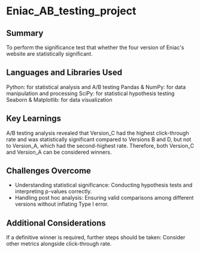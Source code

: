 # Eniac_AB_testing_project

## Summary 
   To perform the significance test that whether the four version of Eniac's website are statistically significant.

## Languages and Libraries Used
   Python: for statistical analysis and A/B testing
   Pandas & NumPy: for data manipulation and processing
   SciPy: for statistical hypothesis testing
   Seaborn & Matplotlib: for data visualization

## Key Learnings
A/B testing analysis revealed that Version_C had the highest click-through rate and was statistically significant compared to Versions B and D, but not to Version_A, which had the second-highest rate. Therefore, both Version_C and Version_A can be considered winners.

## Challenges Overcome
- Understanding statistical significance: Conducting hypothesis tests and interpreting p-values correctly.
- Handling post hoc analysis: Ensuring valid comparisons among different versions without inflating Type I error.

## Additional Considerations 
If a definitive winner is required, further steps should be taken:
Consider other metrics alongside click-through rate.









